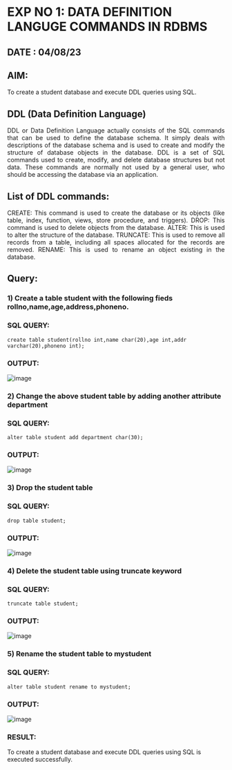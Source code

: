 # EXP NO 1: DATA DEFINITION LANGUGE COMMANDS IN RDBMS
## DATE : 04/08/23
## AIM:
To create a student database and execute DDL queries using SQL.


## DDL (Data Definition Language)
<div align="justify">
DDL or Data Definition Language actually consists of the SQL commands that can be used to define the database schema. It simply deals with descriptions of the database schema and is used to create and modify the structure of database objects in the database. DDL is a set of SQL commands used to create, modify, and delete database structures but not data. These commands are normally not used by a general user, who should be accessing the database via an application.
</div>
 
## List of DDL commands: 
<div align="justify">
CREATE: This command is used to create the database or its objects (like table, index, function, views, store procedure, and triggers).
DROP: This command is used to delete objects from the database.
ALTER: This is used to alter the structure of the database.
TRUNCATE: This is used to remove all records from a table, including all spaces allocated for the records are removed.
RENAME: This is used to rename an object existing in the database.
</div>

## Query:
### 1) Create a table student with the following fieds rollno,name,age,address,phoneno.

### SQL QUERY: 
```
create table student(rollno int,name char(20),age int,addr varchar(20),phoneno int);
```
### OUTPUT:
![image](https://github.com/DEVADARSHAN2/G2_DBMS/assets/119432150/927aa947-4591-478c-96b3-bdc12378e447)

### 2) Change the above student table by adding another attribute department

### SQL QUERY: 
```
alter table student add department char(30);

```
### OUTPUT:
![image](https://github.com/DEVADARSHAN2/G2_DBMS/assets/119432150/5ef29e39-00f4-4f58-a1f8-319c93846c71)

### 3) Drop the student table
 
### SQL QUERY: 
```
drop table student;

```
### OUTPUT:
![image](https://github.com/DEVADARSHAN2/G2_DBMS/assets/119432150/d242e227-2914-4221-a82e-11c0b05e4e14)


### 4) Delete the student table using truncate keyword
### SQL QUERY: 
```
truncate table student;

```
### OUTPUT:
![image](https://github.com/DEVADARSHAN2/G2_DBMS/assets/119432150/d67e6209-a2f0-45ef-a5c4-1af35f692999)

### 5) Rename the student table to mystudent
### SQL QUERY: 
```
alter table student rename to mystudent;

```
### OUTPUT:
![image](https://github.com/DEVADARSHAN2/G2_DBMS/assets/119432150/c3336980-0d33-4868-b969-d5354bbdf65e)

### RESULT:
To create a student database and execute DDL queries using SQL is executed successfully.
